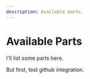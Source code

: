 ```yaml
---
description: Available parts.
---
```


# Available Parts

I'll list some parts here.

But first, test github integration.


